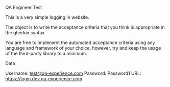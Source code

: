 QA Engineer Test

This is a very simple logging in website.

The object is to write the acceptance criteria that you think is appropriate in the gherkin syntax.

You are free to implement the automated acceptance criteria using any language and framework of your choice, however, try and keep the usage of the third-party library to a minimum.

Data

Username: test@qa-experience.com
Password: Password1
URL: https://login.dev.qa-experience.com

